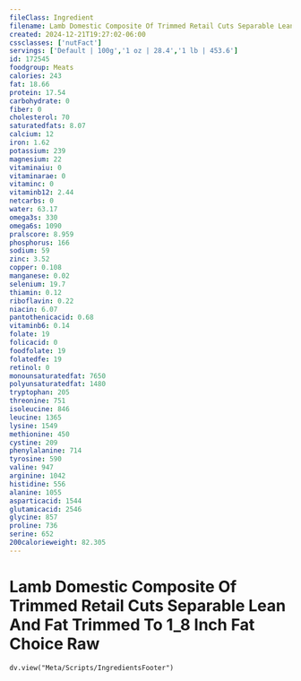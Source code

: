 ```yaml
---
fileClass: Ingredient
filename: Lamb Domestic Composite Of Trimmed Retail Cuts Separable Lean And Fat Trimmed To 1_8 Inch Fat Choice Raw
created: 2024-12-21T19:27:02-06:00
cssclasses: ['nutFact']
servings: ['Default | 100g','1 oz | 28.4','1 lb | 453.6']
id: 172545
foodgroup: Meats
calories: 243
fat: 18.66
protein: 17.54
carbohydrate: 0
fiber: 0
cholesterol: 70
saturatedfats: 8.07
calcium: 12
iron: 1.62
potassium: 239
magnesium: 22
vitaminaiu: 0
vitaminarae: 0
vitaminc: 0
vitaminb12: 2.44
netcarbs: 0
water: 63.17
omega3s: 330
omega6s: 1090
pralscore: 8.959
phosphorus: 166
sodium: 59
zinc: 3.52
copper: 0.108
manganese: 0.02
selenium: 19.7
thiamin: 0.12
riboflavin: 0.22
niacin: 6.07
pantothenicacid: 0.68
vitaminb6: 0.14
folate: 19
folicacid: 0
foodfolate: 19
folatedfe: 19
retinol: 0
monounsaturatedfat: 7650
polyunsaturatedfat: 1480
tryptophan: 205
threonine: 751
isoleucine: 846
leucine: 1365
lysine: 1549
methionine: 450
cystine: 209
phenylalanine: 714
tyrosine: 590
valine: 947
arginine: 1042
histidine: 556
alanine: 1055
asparticacid: 1544
glutamicacid: 2546
glycine: 857
proline: 736
serine: 652
200calorieweight: 82.305
---
```


# Lamb Domestic Composite Of Trimmed Retail Cuts Separable Lean And Fat Trimmed To 1_8 Inch Fat Choice Raw

```dataviewjs
dv.view("Meta/Scripts/IngredientsFooter")
```